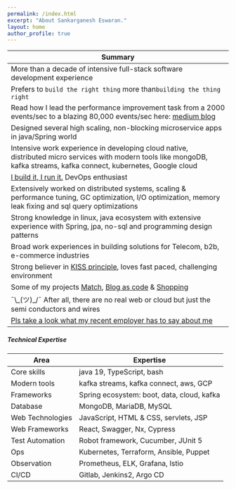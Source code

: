 ```yaml
---
permalink: /index.html
excerpt: "About Sankarganesh Eswaran."
layout: home
author_profile: true
---
```

Summary |
-----|
More than a decade of intensive full-stack software development experience|
Prefers to `build the right thing` more than`building the thing right`|
Read how I lead the performance improvement task from a 2000 events/sec to a blazing 80,000 events/sec here: [medium blog](https://medium.com/idealo-tech-blog/advanced-mongodb-performance-tuning-2ddcd01a27d2)|
Designed several high scaling, non-blocking microservice apps in java/Spring world |
Intensive work experience in developing cloud native, distributed micro services with modern tools like mongoDB, kafka streams, kafka connect, kubernetes, Google cloud|
[I build it, I run it.](https://en.wikipedia.org/wiki/DevOps) DevOps enthusiast |
Extensively worked on distributed systems, scaling & performance tuning, GC optimization, I/O optimization, memory leak fixing and sql query optimizations |
Strong knowledge in linux, java ecosystem with extensive experience with Spring, jpa, no-sql and programming design patterns |
Broad work experiences in building solutions for Telecom, b2b, e-commerce industries|
Strong believer in [KISS principle](https://people.apache.org/~fhanik/kiss.html), loves fast paced, challenging environment|
Some of my projects [Match](https://github.com/sankarge/Match), [Blog as code](https://github.com/sankarge/sankarge.github.io) & [Shopping](https://github.com/sankarge/ShopApp)|
¯\\\_(ツ)_/¯ After all, there are no real web or cloud but just the semi conductors and wires|
[Pls take a look what my recent employer has to say about me](files/reference_idealo.pdf)|

##### Technical Expertise

Area | Expertise
-----|----------
Core skills |	java 19, TypeScript, bash
Modern tools |			kafka streams, kafka connect, aws, GCP
Frameworks |			Spring ecosystem:  boot, data, cloud, kafka
Database |			MongoDB, MariaDB, MySQL
Web Technologies |		JavaScript, HTML & CSS, servlets, JSP
Web Frameworks |		React, Swagger, Nx, Cypress
Test Automation |		Robot framework, Cucumber, JUnit 5
Ops |			Kubernetes, Terraform, Ansible, Puppet
Observation |			Prometheus, ELK, Grafana, Istio
CI/CD |			Gitlab, Jenkins2, Argo CD


